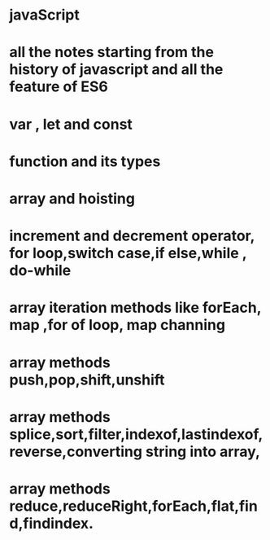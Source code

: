 # javaScript

# all the notes starting from the history of javascript and all the feature of ES6

# var , let and const

# function and its types

# array and hoisting

# increment and decrement operator, for loop,switch case,if else,while , do-while

# array iteration methods like forEach, map ,for of loop, map channing

# array methods push,pop,shift,unshift

# array methods splice,sort,filter,indexof,lastindexof,reverse,converting string into array,

# array methods reduce,reduceRight,forEach,flat,find,findindex.
